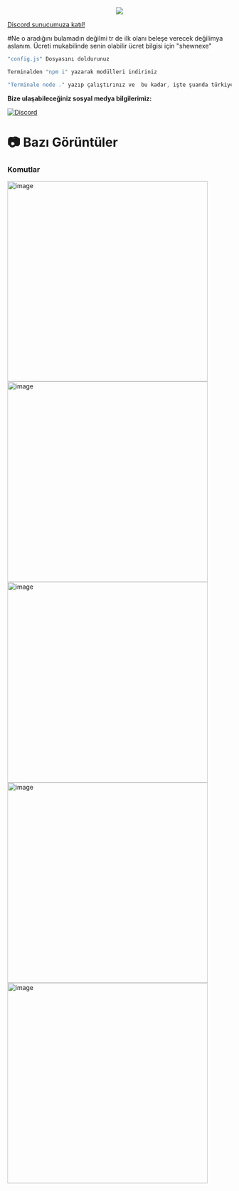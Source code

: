 <div align="center">
    <img src="https://komarev.com/ghpvc/?username=ShewnDev&color=yellow"/>
</div>


<a href="https://discord.gg/crystalcode" target="_blank">Discord sunucumuza katıl!</a>


#Ne o aradığını bulamadın değilmi tr de ilk olanı beleşe verecek değilimya aslanım. Ücreti mukabilinde senin olabilir ücret bilgisi için "shewnexe"


```js
"config.js" Dosyasını doldurunuz

Terminalden "npm i" yazarak modülleri indiriniz

"Terminale node ." yazıp çalıştırınız ve  bu kadar, işte şuanda türkiyenin en iyi ekonomi botunu kurmuş bulunmaktasın iyi kullanımlar :D
```

**Bize ulaşabileceğiniz sosyal medya bilgilerimiz:**

 [![Discord](https://lanyard.cnrad.dev/api/693185687758962698)](https://discord.com/users/693185687758962698)


# 📷 Bazı Görüntüler

### Komutlar

 <img width="450" alt="image" src="NULL">

 
 <img width="450" alt="image" src="NULL">


 <img width="450" alt="image" src="NULL">


 <img width="450" alt="image" src="NULL">


 <img width="450" alt="image" src="NULL">
